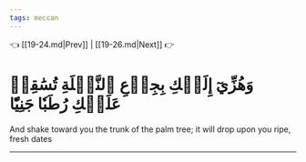 ```yaml
---
tags: meccan
---
```


👈 [[19-24.md|Prev]] | [[19-26.md|Next]] 👉

# وَهُزِّيٓ إِلَيۡكِ بِجِذۡعِ ٱلنَّخۡلَةِ تُسَٰقِطۡ عَلَيۡكِ رُطَبٗا جَنِيّٗا

And shake toward you the trunk of the palm tree; it will drop upon you ripe, fresh dates

---

